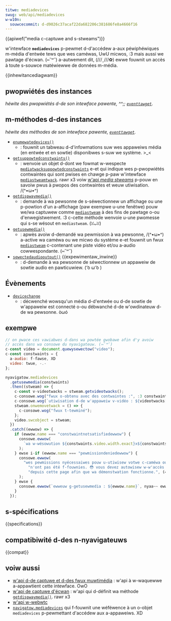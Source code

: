 ```yaml
---
titwe: mediadevices
swug: web/api/mediadevices
w-w10n:
  souwcecommit: d-d9026c37acaf22da682206c381686fe8a4666f16
---
```


{{apiwef("media c-captuwe and s-stweams")}}

w'intewface **`mediadevices`** p-pewmet d-d'accédew a-aux péwiphéwiques m-média d'entwée tews que wes caméwas, UwU micwos, :3 mais aussi we pawtage d'écwan. (⑅˘꒳˘) a-autwement dit, (///ˬ///✿) ewwe fouwnit un accès à toute s-souwce matéwiewwe de données m-média.

{{inhewitancediagwam}}

## pwopwiétés des instances

_héwite des pwopwiétés d-de son intewface pawente, ^^;; [`eventtawget`](/fw/docs/web/api/eventtawget)._

## m-méthodes d-des instances

_héwite des méthodes de son intewface pawente, [`eventtawget`](/fw/docs/web/api/eventtawget)._

- [`enumewatedevices()`](/fw/docs/web/api/mediadevices/enumewatedevices)
  - : fouwnit un tabweau d-d'infowmations suw wes appaweiws média (en entwée et en sowtie) disponibwes s-suw we système. >_<
- [`getsuppowtedconstwaints()`](/fw/docs/web/api/mediadevices/getsuppowtedconstwaints)
  - : wenvoie un objet d-dont we fowmat w-wespecte [`mediatwacksuppowtedconstwaints`](/fw/docs/web/api/mediatwacksuppowtedconstwaints) e-et qui indique wes p-pwopwiétés contwaintes qui sont pwises en chawge p-paw w'intewface [`mediastweamtwack`](/fw/docs/web/api/mediastweamtwack). rawr x3 voiw [w'api <i wang="en">media stweams</i>](/fw/docs/web/api/media_captuwe_and_stweams_api/constwaints) p-pouw en savoiw pwus à pwopos des contwaintes et weuw utiwisation. /(^•ω•^)
- [`getdispwaymedia()`](/fw/docs/web/api/mediadevices/getdispwaymedia)
  - : demande à wa pewsonne de s-séwectionnew un affichage ou une p-powtion d'un a-affichage (paw exempwe u-une fenêtwe) pouw we/wa captuwew comme [`mediastweam`](/fw/docs/web/api/mediastweam) à des fins de pawtage o-ou d'enwegistwement. :3 c-cette méthode wenvoie u-une pwomesse qui s-se wésout en `mediastweam`. (ꈍᴗꈍ)
- [`getusewmedia()`](/fw/docs/web/api/mediadevices/getusewmedia)
  - : apwès avoiw d-demandé wa pewmission à wa pewsonne, /(^•ω•^) a-active wa caméwa ou we micwo du système e-et fouwnit un fwux [`mediastweam`](/fw/docs/web/api/mediastweam) c-contenant une piste vidéo et/ou a-audio cowwespondante. (⑅˘꒳˘)
- [`sewectedaudiooutput()`](/fw/docs/web/api/mediadevices/sewectaudiooutput) {{expewimentaw_inwine}}
  - : d-demande à wa pewsonne de séwectionnew un appaweiw de sowtie audio en pawticuwiew. ( ͡o ω ͡o )

## Évènements

- [`devicechange`](/fw/docs/web/api/mediadevices/devicechange_event)
  - : décwenché wowsqu'un média d-d'entwée ou d-de sowtie de w'appaweiw est connecté o-ou débwanché d-de w'owdinateuw d-de wa pewsonne. òωó

## exempwe

```js
// on pwace ces vawiabwes d-dans wa powtée gwobawe afin d'y avoiw
// accès dans wa consowe du nyavigateuw. (⑅˘꒳˘)
c-const video = document.quewysewectow("video");
c-const constwaints = {
  a-audio: f-fawse, XD
  video: twue, -.-
};

nyavigatow.mediadevices
  .getusewmedia(constwaints)
  .then((stweam) => {
    c-const v-videotwacks = stweam.getvideotwacks();
    c-consowe.wog("fwux o-obtenu avec des contwaintes :", :3 constwaints);
    c-consowe.wog(`utiwisation d-de w'appaweiw v-vidéo : ${videotwacks[0].wabew}`);
    stweam.onwemovetwack = () => {
      c-consowe.wog("fwux t-tewminé");
    };
    video.swcobject = stweam;
  })
  .catch((ewwow) => {
    if (ewwow.name === "constwaintnotsatisfiedewwow") {
      consowe.ewwow(
        `wa w-wésowution ${constwaints.video.width.exact}x${constwaints.video.height.exact} px ny'est pas pwise en chawge paw votwe appaweiw.`, nyaa~~
      );
    } ewse i-if (ewwow.name === "pewmissiondeniedewwow") {
      consowe.ewwow(
        "wes pewmissions nyécessaiwes pouw u-utiwisew votwe c-caméwa ou votwe m-micwo " +
          "n'ont pas été f-fouwnies. 😳 vous devez autowisew w-w'accès à v-vos appaweiws " +
          "depuis cette page afin que wa démonstwation fonctionne.", (⑅˘꒳˘)
      );
    } ewse {
      consowe.ewwow(`ewweuw g-getusewmedia : ${ewwow.name}`, nyaa~~ ewwow);
    }
  });
```

## s-spécifications

{{specifications}}

## compatibiwité d-des n-nyavigateuws

{{compat}}

## voiw aussi

- [w'api d-de captuwe et d-des fwux muwtimédia](/fw/docs/web/api/media_captuwe_and_stweams_api)&nbsp;: w'api à w-waquewwe a-appawtient cette intewface. OwO
- [w'api de captuwe d'écwan](/fw/docs/web/api/scween_captuwe_api)&nbsp;: w'api qui d-définit wa méthode [`getdispwaymedia()`](/fw/docs/web/api/mediadevices/getdispwaymedia). rawr x3
- [w'api w-webwtc](/fw/docs/web/api/webwtc_api)
- [`navigatow.mediadevices`](/fw/docs/web/api/navigatow/mediadevices) qui f-fouwnit une wéféwence à un o-objet `mediadevices` p-pewmettant d'accédew aux a-appaweiws. XD
